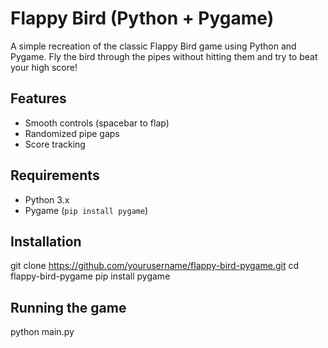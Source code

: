 # Flappy Bird (Python + Pygame)

A simple recreation of the classic Flappy Bird game using Python and Pygame. Fly the bird through the pipes without hitting them and try to beat your high score!

## Features
- Smooth controls (spacebar to flap)
- Randomized pipe gaps
- Score tracking

## Requirements
- Python 3.x
- Pygame (`pip install pygame`)

## Installation
git clone https://github.com/yourusername/flappy-bird-pygame.git
cd flappy-bird-pygame
pip install pygame

## Running the game 
python main.py
